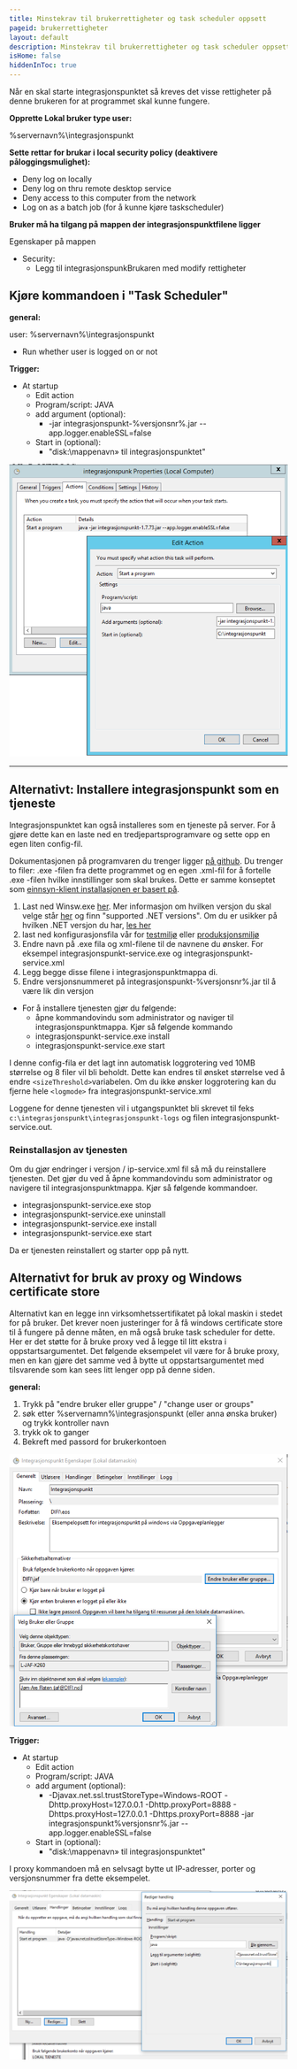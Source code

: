 ```yaml
---
title: Minstekrav til brukerrettigheter og task scheduler oppsett
pageid: brukerrettigheter
layout: default
description: Minstekrav til brukerrettigheter og task scheduler oppsett
isHome: false
hiddenInToc: true
---
```



Når en skal starte integrasjonspunktet så kreves det visse rettigheter på denne brukeren for at programmet skal kunne fungere. 

**Opprette Lokal bruker type user:**

%servernavn%\integrasjonspunkt
 
**Sette rettar for brukar i local security policy (deaktivere påloggingsmulighet):**

- Deny log on locally
- Deny log on thru remote desktop service 
- Deny access to this computer from the network 
- Log on as a batch job (for å kunne kjøre taskscheduler)
 
**Bruker må ha tilgang på mappen der integrasjonspunktfilene ligger**

Egenskaper på mappen
  * Security:
    * Legg til integrasjonspunkBrukaren med modify rettigheter
  
## Kjøre kommandoen i "Task Scheduler"

**general:**

user: %servernavn%\integrasjonspunkt
- Run whether user is logged on or not
 
**Trigger:**
* At startup
   * Edit action
   * Program/script: JAVA
   * add argument (optional):
        * -jar integrasjonspunkt-%versjonsnr%.jar --app.logger.enableSSL=false
   * Start in (optional):
        * "disk:\mappenavn» til integrasjonspunktet"


![Taskscheduler](../resources/taskscheduler.PNG)

***

## Alternativt: Installere integrasjonspunkt som en tjeneste

Integrasjonspunktet kan også installeres som en tjeneste på server. For å gjøre dette kan en laste ned en tredjepartsprogramvare og sette opp en egen liten config-fil.

Dokumentasjonen på programvaren du trenger ligger [på github](https://github.com/kohsuke/winsw). Du trenger to filer: .exe -filen fra dette programmet og en egen .xml-fil for å fortelle .exe -filen hvilke innstillinger som skal brukes. Dette er samme konseptet som [einnsyn-klient installasjonen er basert på](https://samarbeid.difi.no/einnsyn/utrulling/installsjonsrettleiing-klient). 

1. Last ned Winsw.exe [her](https://github.com/kohsuke/winsw/releases). Mer informasjon om hvilken versjon du skal velge står [her](https://github.com/kohsuke/winsw) og finn "supported .NET versions". Om du er usikker på hvilken .NET versjon du har, [les her](https://support.microsoft.com/nb-no/help/318785/how-to-determine-which-versions-and-service-pack-levels-of-the-microso)
2. last ned konfigurasjonsfila vår for [testmiljø](../resources/staging/integrasjonspunkt-service.xml) eller [produksjonsmiljø](../resources/integrasjonspunkt-service.xml)
3. Endre navn på .exe fila og xml-filene til de navnene du ønsker. For eksempel integrasjonspunkt-service.exe og integrasjonspunkt-service.xml
4. Legg begge disse filene i integrasjonspunktmappa di.
5. Endre versjonsnummeret på integrasjonspunkt-%versjonsnr%.jar til å være lik din versjon
* For å installere tjenesten gjør du følgende:
  - åpne kommandovindu som administrator og naviger til integrasjonspunktmappa. Kjør så følgende kommando
  - integrasjonspunkt-service.exe install
  - integrasjonspunkt-service.exe start

I denne config-fila er det lagt inn automatisk loggrotering ved 10MB størrelse og 8 filer vil bli beholdt. Dette kan endres til ønsket størrelse ved å endre ```<sizeThreshold>```variabelen.  Om du ikke ønsker loggrotering kan du fjerne hele ```<logmode>``` fra integrasjonspunkt-service.xml

Loggene for denne tjenesten vil i utgangspunktet bli skrevet til feks ```c:\integrasjonspunkt\integrasjonspunkt-logs``` og filen integrasjonspunkt-service.out. 

### Reinstallasjon av tjenesten

Om du gjør endringer i versjon / ip-service.xml fil så må du reinstallere tjenesten. Det gjør du ved å åpne kommandovindu som administrator og navigere til integrasjonspunktmappa. Kjør så følgende kommandoer.

- integrasjonspunkt-service.exe stop
- integrasjonspunkt-service.exe uninstall
- integrasjonspunkt-service.exe install
- integrasjonspunkt-service.exe start

Da er tjenesten reinstallert og starter opp på nytt.


## Alternativt for bruk av proxy og Windows certificate store

Alternativt kan en legge inn virksomhetssertifikatet på lokal maskin i stedet for på bruker. Det krever noen justeringer for å få windows certificate store til å fungere på denne måten, en må også bruke task scheduler for dette. Her er det støtte for å bruke proxy ved å legge til litt ekstra i oppstartsargumentet. Det følgende eksempelet vil være for å bruke proxy, men en kan gjøre det samme ved å bytte ut oppstartsargumentet med tilsvarende som kan sees litt lenger opp på denne siden.

**general:**

1. Trykk på "endre bruker eller gruppe" / "change user or groups"
2. søk etter %servernamn%\integrasjonspunkt (eller anna ønska bruker) og trykk kontroller navn
3. trykk ok to ganger
4. Bekreft med passord for brukerkontoen

![local_machine](../resources/lokalbruker_wcs.png)

**Trigger:**
* At startup
   * Edit action
   * Program/script: JAVA
   * add argument (optional):
        * -Djavax.net.ssl.trustStoreType=Windows-ROOT -Dhttp.proxyHost=127.0.0.1 -Dhttp.proxyPort=8888 - Dhttps.proxyHost=127.0.0.1 -Dhttps.proxyPort=8888 -jar integrasjonspunkt%versjonsnr%.jar --app.logger.enableSSL=false
   * Start in (optional):
        * "disk:\mappenavn» til integrasjonspunktet"

I proxy kommandoen må en selvsagt bytte ut IP-adresser, porter og versjonsnummer fra dette eksempelet.

![startup_proxy_wcs](../resources/proxy_wcs.PNG)


